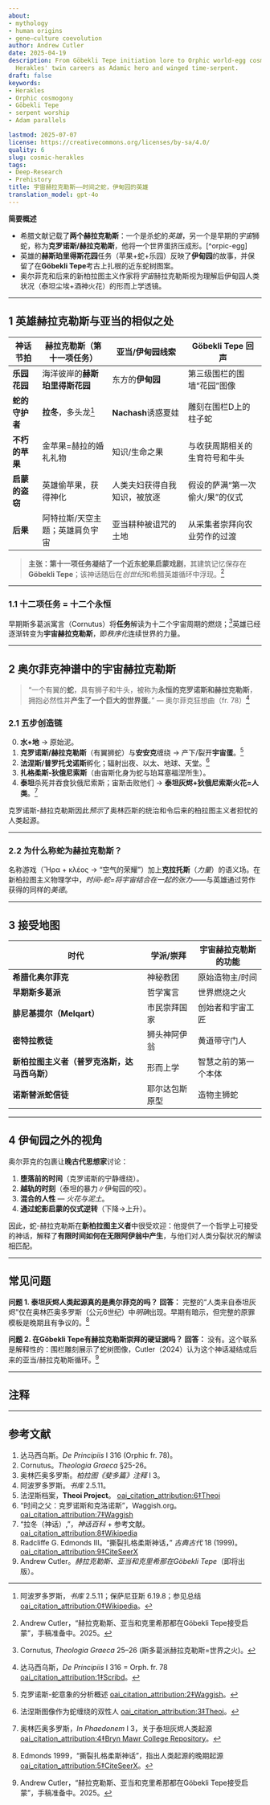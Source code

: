 ```yaml
---
about:
- mythology
- human origins
- gene–culture coevolution
author: Andrew Cutler
date: 2025-04-19
description: From Göbekli Tepe initiation lore to Orphic world-egg cosmology, tracing
  Herakles' twin careers as Adamic hero and winged time-serpent.
draft: false
keywords:
- Herakles
- Orphic cosmogony
- Göbekli Tepe
- serpent worship
- Adam parallels

lastmod: 2025-07-07
license: https://creativecommons.org/licenses/by-sa/4.0/
quality: 6
slug: cosmic-herakles
tags:
- Deep-Research
- Prehistory
title: 宇宙赫拉克勒斯——时间之蛇，伊甸园的英雄
translation_model: gpt-4o
---
```


**简要概述**

- 希腊文献记载了**两个赫拉克勒斯**：一个是杀蛇的*英雄*，另一个是早期的*宇宙*狮蛇，称为**克罗诺斯/赫拉克勒斯**，他将一个世界蛋挤压成形。[^orpic-egg]
- 英雄的**赫斯珀里得斯花园**任务（苹果+蛇+乐园）反映了**伊甸园**的故事，并保留了在**Göbekli Tepe**考古上扎根的近东蛇树图案。
- 奥尔菲克和后来的新柏拉图主义作家将*宇宙*赫拉克勒斯视为理解后伊甸园人类状况（泰坦尘埃+酒神火花）的形而上学透镜。

---

## 1 英雄赫拉克勒斯与亚当的相似之处

| 神话节拍 | 赫拉克勒斯（第十一项任务） | 亚当/伊甸园线索 | Göbekli Tepe 回声 |
|-----------|---------------------|--------------------|-------------------|
| **乐园花园** | 海洋彼岸的**赫斯珀里得斯花园** | 东方的**伊甸园** | 第三级围栏的围墙“花园”图像 |
| **蛇的守护者** | **拉冬**，多头龙[^ladon] | **Nachash**诱惑夏娃 | 雕刻在围栏D上的柱子蛇 |
| **不朽的苹果** | 金苹果=赫拉的婚礼礼物 | 知识/生命之果 | 与收获周期相关的生育符号和牛头 |
| **启蒙的盗窃** | 英雄偷苹果，获得神化 | 人类夫妇获得自我知识，被放逐 | 假设的萨满“第一次偷火/果”的仪式 |
| **后果** | 阿特拉斯/天空主题；英雄肩负宇宙 | 亚当耕种被诅咒的土地 | 从采集者崇拜向农业劳作的过渡 |

> **主张：**第十一项任务凝结了一个**近东蛇果启蒙戏剧**，其建筑记忆保存在**Göbekli Tepe**；该神话随后在*创世纪*和希腊英雄循环中浮现。[^cutler-gt]

---

### 1.1 十二项任务 = 十二个永恒
早期斯多葛派寓言（Cornutus）将**任务**解读为十二个宇宙周期的燃烧；[^cornutus]英雄已经逐渐转变为**宇宙赫拉克勒斯**，即*秩序化*连续世界的力量。

---

## 2 奥尔菲克神谱中的宇宙赫拉克勒斯

> “一个有翼的**蛇**，具有狮子和牛头，被称为**永恒的克罗诺斯和赫拉克勒斯**，拥抱必然性并**产生了一个巨大的世界蛋**。” — 奥尔菲克狂想曲（fr. 78）[^rhapsodies]

### 2.1 五步创造链

0. **水+地** → 原始泥。
1. **克罗诺斯/赫拉克勒斯**（有翼狮蛇）与**安安克**缠绕 → 产下/裂开**宇宙蛋**。[^waggish]
2. **法涅斯/普罗托戈诺斯**孵化；辐射出夜、以太、地球、天堂。[^phanes]
3. **扎格柔斯-狄俄尼索斯**（由宙斯化身为蛇与珀耳塞福涅所生）。
4. **泰坦**杀死并吞食狄俄尼索斯；宙斯击败他们 → **泰坦灰烬+狄俄尼索斯火花=人类**。[^olymp]

克罗诺斯-赫拉克勒斯因此*预示*了奥林匹斯的统治和令后来的柏拉图主义者担忧的人类起源。

---

### 2.2 为什么称蛇为**赫拉克勒斯**？
名称游戏（Ἥρα + κλέος → “空气的荣耀”）加上**克拉托斯**（*力量*）的语义场。在新柏拉图主义物理学中，*时间-蛇=将宇宙结合在一起的张力*——与英雄通过劳作获得的同样的*美德*。

---

## 3 接受地图

| 时代 | 学派/崇拜 | 宇宙赫拉克勒斯的功能 |
|-----|-------------|-----------------------------|
| **希腊化奥尔菲克** | 神秘教团 | 原始造物主/时间 |
| **早期斯多葛派** | 哲学寓言 | 世界燃烧之火 |
| **腓尼基提尔（Melqart）** | 市民崇拜国家 | 创始者和宇宙工匠 |
| **密特拉教徒** | 狮头神阿伊翁 | 黄道带守门人 |
| **新柏拉图主义者（普罗克洛斯，达马西乌斯）** | 形而上学 | 智慧之前的第一个本体 |
| **诺斯替派蛇信徒** | 耶尔达包斯原型 | 造物主狮蛇 |

---

## 4 伊甸园之外的视角

奥尔菲克的包裹让**晚古代思想家**讨论：

1. **堕落前的时间**（克罗诺斯的宁静缠绕）。
2. **越轨的时刻**（泰坦的暴力∥伊甸园的咬）。
3. **混合的人性** — *火花与泥土*。
4. **通过蛇影启蒙的仪式逆转**（下降→上升）。

因此，蛇-赫拉克勒斯在**新柏拉图主义者**中很受欢迎：他提供了一个哲学上可接受的神话，解释了**有限时间如何在无限阿伊翁中产生**，与他们对人类分裂状况的解读相匹配。

---

## 常见问题 <!-- 保留FAQPage模式支持 -->

**问题 1. 泰坦灰烬人类起源真的是奥尔菲克的吗？**
**回答：** 完整的“人类来自泰坦灰烬”仅在奥林匹奥多罗斯（公元6世纪）中*明确*出现。早期有暗示，但完整的原罪模板是晚期且有争议的。[^edmonds]

**问题 2. 在Göbekli Tepe有赫拉克勒斯崇拜的硬证据吗？**
**回答：** 没有。这个联系是解释性的：围栏雕刻展示了蛇树图像，Cutler（2024）认为这个神话凝结成后来的亚当/赫拉克勒斯循环。[^cutler-gt]

---

## 注释

[^ladon]: 阿波罗多罗斯，*书库* 2.5.11；保萨尼亚斯 6.19.8；参见总结 [oai_citation_attribution:0‡Wikipedia](https://en.wikipedia.org/wiki/Ladon_%28mythology%29)。
[^cornutus]: Cornutus, *Theologia Graeca* 25–26 (斯多葛派赫拉克勒斯=世界之火)。
[^rhapsodies]: 达马西乌斯，*De Principiis* I 316 = Orph. fr. 78 [oai_citation_attribution:1‡Scribd](https://www.scribd.com/document/754009730/18-1-song)。
[^waggish]: 克罗诺斯-蛇意象的分析概述 [oai_citation_attribution:2‡Waggish](https://www.waggish.org/2013/father-time-chronos-and-kronos/)。
[^phanes]: 法涅斯图像作为蛇缠绕的双性人 [oai_citation_attribution:3‡Theoi](https://www.theoi.com/Protogenos/Phanes.html)。
[^olymp]: 奥林匹奥多罗斯，*In Phaedonem* I 3，关于泰坦灰烬人类起源 [oai_citation_attribution:4‡Bryn Mawr College Repository](https://repository.brynmawr.edu/cgi/viewcontent.cgi?article=1078&context=classics_pubs)。
[^edmonds]: Edmonds 1999，“撕裂扎格柔斯神话”，指出人类起源的晚期起源 [oai_citation_attribution:5‡CiteSeerX](https://citeseerx.ist.psu.edu/document?doi=6c0597c96922c8cd5978fb4d5aaeb3435167da09&repid=rep1&type=pdf)。
[^cutler-gt]: Andrew Cutler，“赫拉克勒斯、亚当和克里希那都在Göbekli Tepe接受启蒙”，手稿准备中。2025。

---

## 参考文献

1. 达马西乌斯。*De Principiis* I 316 (Orphic fr. 78)。
2. Cornutus。*Theologia Graeca* §25-26。
3. 奥林匹奥多罗斯。*柏拉图《斐多篇》注释* I 3。
4. 阿波罗多罗斯。*书库* 2.5.11。
5. 法涅斯档案，**Theoi Project**。 [oai_citation_attribution:6‡Theoi](https://www.theoi.com/Protogenos/Phanes.html)
6. “时间之父：克罗诺斯和克洛诺斯”，Waggish.org。 [oai_citation_attribution:7‡Waggish](https://www.waggish.org/2013/father-time-chronos-and-kronos/)
7. “拉冬（神话）,”，*神话百科* + 参考文献。 [oai_citation_attribution:8‡Wikipedia](https://en.wikipedia.org/wiki/Ladon_%28mythology%29)
8. Radcliffe G. Edmonds III。“撕裂扎格柔斯神话，” *古典古代* 18 (1999)。 [oai_citation_attribution:9‡CiteSeerX](https://citeseerx.ist.psu.edu/document?doi=6c0597c96922c8cd5978fb4d5aaeb3435167da09&repid=rep1&type=pdf)
9. Andrew Cutler。*赫拉克勒斯、亚当和克里希那在Göbekli Tepe*（即将出版）。